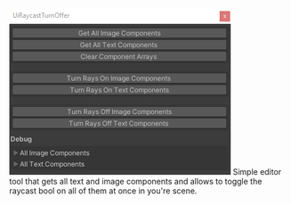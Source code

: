 ![image](https://github.com/ddark1990/UIRaycastFinder/blob/main/raycasteroffer.PNG)
Simple editor tool that gets all text and image components and allows to toggle the raycast bool on all of them at once in you're scene.
